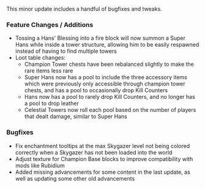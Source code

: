 This minor update includes a handful of bugfixes and tweaks.

### Feature Changes / Additions

- Tossing a Hans' Blessing into a fire block will now summon a Super Hans while inside a tower structure, allowing him
  to be easily respawned instead of having to find multiple towers
- Loot table changes:
	- Champion Tower chests have been rebalanced slightly to make the rare items less rare
	- Super Hans now has a pool to include the three accessory items which were previously only accessible through
	  champion tower chests, and has a pool to occasionally drop Kill Counters
	- Hans now has a pool to rarely drop Kill Counters, and no longer has a pool to drop leather
	- Celestial Towers now roll each pool based on the number of players that dealt damage, similar to
	  Super Hans

### Bugfixes

- Fix enchantment tooltips at the max Skygazer level not being colored correctly when a Skygazer has not been loaded
  into the world
- Adjust texture for Champion Base blocks to improve compatibility with mods like Rubidium
- Added missing advancements for some content in the last update, as well as updating some other old advancements